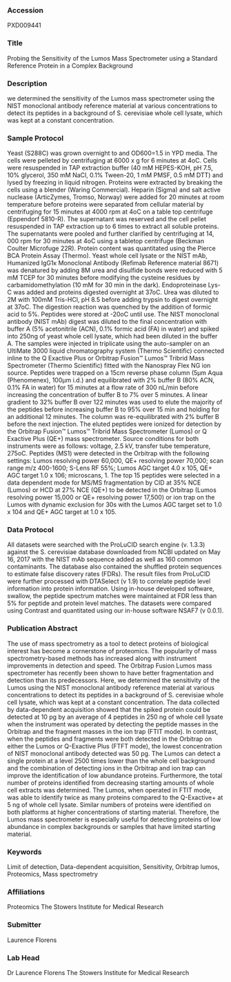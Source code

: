 ### Accession
PXD009441

### Title
Probing the Sensitivity of the Lumos Mass Spectrometer using a Standard Reference Protein in a Complex Background

### Description
we determined the sensitivity of the Lumos mass spectrometer using the NIST monoclonal antibody reference material at various concentrations to detect its peptides in a background of S. cerevisiae whole cell lysate, which was kept at a constant concentration.

### Sample Protocol
Yeast (S288C) was grown overnight to and OD600=1.5 in YPD media. The cells were pelleted by centrifuging at 6000 x g for 6 minutes at 4oC. Cells were resuspended in TAP extraction buffer (40 mM HEPES-KOH, pH 7.5, 10% glycerol, 350 mM NaCl, 0.1% Tween-20, 1 mM PMSF, 0.5 mM DTT) and lysed by freezing in liquid nitrogen. Proteins were extracted by breaking the cells using a blender (Waring Commercial). Heparin (Sigma) and salt active nuclease (ArticZymes, Tromso, Norway) were added for 20 minutes at room temperature before proteins were separated from cellular material by centrifuging for 15 minutes at 4000 rpm at 4oC on a table top centrifuge (Eppendorf 5810-R). The supernatant was reserved and the cell pellet resuspended in TAP extraction up to 6 times to extract all soluble proteins. The supernatants were pooled and further clarified by centrifuging at 14, 000 rpm for 30 minutes at 4oC using a tabletop centrifuge (Beckman Coulter Microfuge 22R). Protein content was quantitated using the Pierce BCA Protein Assay (Thermo). Yeast whole cell lysate or the NIST mAb, Humanized IgG1κ Monoclonal Antibody (Refimab Reference material 8671) was denatured by adding 8M urea and disulfide bonds were reduced with 5 mM TCEP for 30 minutes before modifying the cysteine residues by carbamidomethylation (10 mM for 30 min in the dark). Endoproteinase Lys-C was added and proteins digested overnight at 37oC. Urea was diluted to 2M with 100mM Tris-HCl, pH 8.5 before adding trypsin to digest overnight at 37oC. The digestion reaction was quenched by the addition of formic acid to 5%. Peptides were stored at -20oC until use. The NIST monoclonal antibody (NIST mAb) digest was diluted to the final concentration with buffer A (5% acetonitrile (ACN), 0.1% formic acid (FA) in water) and spiked into 250ng of yeast whole cell lysate, which had been diluted in the buffer A.  The samples were injected in triplicate using the auto-sampler on an UltiMate 3000 liquid chromatography system (Thermo Scientific) connected inline to the Q Exactive Plus or Orbitrap Fusion™ Lumos™ Tribrid Mass Spectrometer (Thermo Scientific) fitted with the Nanospray Flex NG ion source. Peptides were trapped on a 15cm reverse phase column (5µm Aqua (Phenomenex), 100µm i.d.) and equilibrated with 2% buffer B (80% ACN, 0.1% FA in water) for 15 minutes at a flow rate of 300 nL/min before increasing the concentration of buffer B to 7% over 5 minutes. A linear gradient to 32% buffer B over 122 minutes was used to elute the majority of the peptides before increasing buffer B to 95% over 15 min and holding for an additional 12 minutes. The column was re-equilibrated with 2% buffer B before the next injection. The eluted peptides were ionized for detection by the Orbitrap Fusion™ Lumos™ Tribrid Mass Spectrometer (Lumos) or Q Exactive Plus (QE+) mass spectrometer. Source conditions for both instruments were as follows: voltage, 2.5 kV, transfer tube temperature, 275oC. Peptides (MS1) were detected in the Orbitrap with the following settings: Lumos resolving power 60,000, QE+ resolving power 70,000; scan range m/z 400-1600; S-Lens RF 55%; Lumos AGC target 4.0 x 105, QE+ AGC target 1.0 x 106; microscans, 1. The top 15 peptides were selected in a data dependent mode for MS/MS fragmentation by CID   at 35% NCE (Lumos) or HCD at 27% NCE (QE+) to be detected in the Orbitrap (Lumos resolving power 15,000 or QE+ resolving power 17,500) or ion trap on the Lumos with dynamic exclusion for 30s with the Lumos AGC target set to 1.0 x 104 and QE+ AGC target at 1.0 x 105.

### Data Protocol
All datasets were searched with the ProLuCID search engine (v. 1.3.3) against the S. cerevisiae database downloaded from NCBI updated on May 16, 2017 with the NIST mAb sequence added as well as 160 common contaminants. The database also contained the shuffled protein sequences to estimate false discovery rates (FDRs). The result files from ProLuCID were further processed with DTASelect (v 1.9) to correlate peptide level information into protein information. Using in-house developed software, swallow, the peptide spectrum matches were maintained at FDR less than 5% for peptide and protein level matches. The datasets were compared using Contrast and quantitated using our in-house software NSAF7 (v 0.0.1).

### Publication Abstract
The use of mass spectrometry as a tool to detect proteins of biological interest has become a cornerstone of proteomics. The popularity of mass spectrometry-based methods has increased along with instrument improvements in detection and speed. The Orbitrap Fusion Lumos mass spectrometer has recently been shown to have better fragmentation and detection than its predecessors. Here, we determined the sensitivity of the Lumos using the NIST monoclonal antibody reference material at various concentrations to detect its peptides in a background of S. cerevisiae whole cell lysate, which was kept at a constant concentration. The data collected by data-dependent acquisition showed that the spiked protein could be detected at 10 pg by an average of 4 peptides in 250 ng of whole cell lysate when the instrument was operated by detecting the peptide masses in the Orbitrap and the fragment masses in the ion trap (FTIT mode). In contrast, when the peptides and fragments were both detected in the Orbitrap on either the Lumos or Q-Exactive Plus (FTFT mode), the lowest concentration of NIST monoclonal antibody detected was 50 pg. The Lumos can detect a single protein at a level 2500 times lower than the whole cell background and the combination of detecting ions in the Orbitrap and ion trap can improve the identification of low abundance proteins. Furthermore, the total number of proteins identified from decreasing starting amounts of whole cell extracts was determined. The Lumos, when operated in FTIT mode, was able to identify twice as many proteins compared to the Q-Exactive+ at 5 ng of whole cell lysate. Similar numbers of proteins were identified on both platforms at higher concentrations of starting material. Therefore, the Lumos mass spectrometer is especially useful for detecting proteins of low abundance in complex backgrounds or samples that have limited starting material.

### Keywords
Limit of detection, Data-dependent acquisition, Sensitivity, Orbitrap lumos, Proteomics, Mass spectrometry

### Affiliations
Proteomics
The Stowers Institute for Medical Research

### Submitter
Laurence Florens

### Lab Head
Dr Laurence Florens
The Stowers Institute for Medical Research


